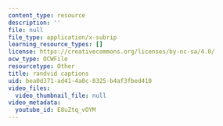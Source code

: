 ```yaml
---
content_type: resource
description: ''
file: null
file_type: application/x-subrip
learning_resource_types: []
license: https://creativecommons.org/licenses/by-nc-sa/4.0/
ocw_type: OCWFile
resourcetype: Other
title: randvid captions
uid: bea0d371-ad41-4a0c-8325-b4af3fbed410
video_files:
  video_thumbnail_file: null
video_metadata:
  youtube_id: E8uZtq_vOYM
---
```

